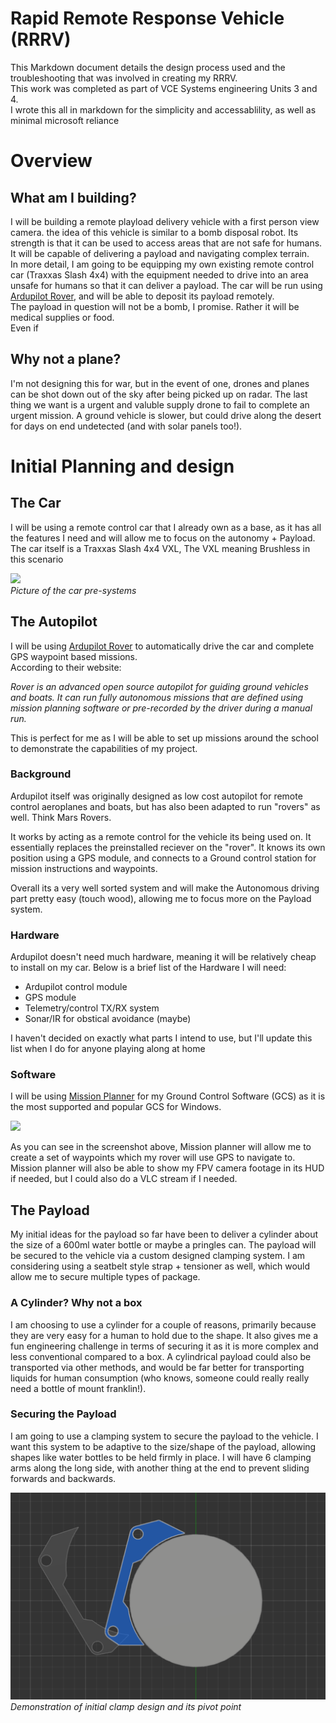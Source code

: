 
# Rapid Remote Response Vehicle (RRRV)
This Markdown document details the design process used and the troubleshooting that was involved in creating my RRRV.  
This work was completed as part of VCE Systems engineering Units 3 and 4.  
I wrote this all in markdown for the simplicity and accessablility, as well as minimal microsoft reliance

# Overview
## What am I building?
I will be building a remote playload delivery vehicle with a first person view camera. the idea of this vehicle is similar to a bomb disposal robot. Its strength is that it can be used to access areas that are not safe for humans. It will be capable of delivering a payload and navigating complex terrain.  
In more detail, I am going to be equipping my own existing remote control car (Traxxas Slash 4x4) with the equipment needed to drive into an area unsafe for humans so that it can deliver a payload. The car will be run using [Ardupilot Rover](https://ardupilot.org/rover/), and will be able to deposit its payload remotely.  
The payload in question will not be a bomb, I promise. Rather it will be medical supplies or food.  
Even if 
## Why not a plane?
I'm not designing this for war, but in the event of one, drones and planes can be shot down out of the sky after being picked up on radar. The last thing we want is a urgent and valuble supply drone to fail to complete an urgent mission. A ground vehicle is slower, but could drive along the desert for days on end undetected (and with solar panels too!).  
# Initial Planning and design 
## The Car 
I will be using a remote control car that I already own as a base, as it has all the features I need and will allow me to focus on the autonomy + Payload.   
The car itself is a Traxxas Slash 4x4 VXL, The VXL meaning Brushless in this scenario

![](https://lh3.googleusercontent.com/cCvXNmqAJQ-Dzde6Edks9Jgcj7sBC_KAo0_wGmh6R-JNMMeAL0P5p_DAWde3b8YiSKtgVkuWM6rpzyeH77Pm35y30xxK-fpQv64y8bZr0GqIGiZyVgs8SOBW173tsOYG5bb0Bzg_VqCsZa3A8IKvnbJjsRLAkWzcedbbvzvXfQaDtdLyuD2dtpHmqYCJ2huL6yCtL1Lvz9MUIKdnny4SO4rXSJYtKarYt0j2UVLjObjb8sBBcidYbHesRW0CjaQ9eNNxwhGmfa5eLCRzgEZoWd5Sr68XB_qBzL2O3Yn7ly7fFERdwxHGQF4XTnSCfq2P6ZYSpEHLkqsSZZzK7Nm_FwICf1S071HIsIt2NgllapRoXOauZLz7k25R7HXRanPbonoyLTWaJA7SjvTZ7_B6i-FJIcsUzPElK729iMZtwo3t54w5d-4rfPNC0TixWHhWna4Hv49gUcMfYLT3MNmX_n2VZPQSyBy45MvSUvBHErS8AuLyIeGc9gY71JLdDTCkIVwa_wjOxutOXE4zE_tWubxW0xLMJYoVQQQLVekeMYtdXsGOuA45APB331n7sB6Xp56kNV-P3MsZD9HL85dC6URxeC3f1sLSvc05SbFpA6ZHpv-YL5MnXsMGwu0om-PWRLInmZtAcjbZjXU_471v37jW0ZE7MH2UCEV5MYWE7H4lFvqIqtk9tLbE7jEJgEjkZlmljgDR8OFUuReqiVYm9Fy5vc_aCQ0UixOvgtojGsRKgwrGhsa_v9izNZ78skEPBCiUsmhMY7P9btSyjMSFQXnKRweO4iZ_mOdFRM1OpyJDXIvnrilnoAqplHU3X7mxO1X8iBTSUgvoJesRud7Ews1GOXbLYjyFYzo4pW-JTXjg57V0mUbY9CBF1G9-tX5DQdVo_Pk1XPFqjKhhqf6CPwtinrSfJsopKeQtH3xoHt6jS43AQshPaFftVbE6VvDxVOc8GpEyf9Hi_Q0RjAST6Ug=w1510-h1133-s-no?authuser=0)  
<i>Picture of the car pre-systems</i>  

## The Autopilot 
I will be using [Ardupilot Rover](https://ardupilot.org/rover/) to automatically drive the car and complete GPS waypoint based missions.  
According to their website:   

<i>Rover is an advanced open source autopilot for guiding ground vehicles and boats. It can run fully autonomous missions that are defined using mission planning software or pre-recorded by the driver during a manual run.</i>

This is perfect for me as I will be able to set up missions around the school to demonstrate the capabilities of my project. 

### Background
Ardupilot itself was originally designed as low cost autopilot for remote control aeroplanes and boats, but has also been adapted to run "rovers" as well. Think Mars Rovers. 

It works by acting as a remote control for the vehicle its being used on. It essentially replaces the preinstalled reciever on the "rover". It knows its own position using a GPS module, and connects to a Ground control station for mission instructions and waypoints. 

Overall its a very well sorted system and will make the Autonomous driving part pretty easy (touch wood), allowing me to focus more on the Payload system.

### Hardware
Ardupilot doesn't need much hardware, meaning it will be relatively cheap to install on my car. Below is a brief list of the Hardware I will need:  

- Ardupilot control module
- GPS module
- Telemetry/control TX/RX system
- Sonar/IR for obstical avoidance (maybe)

I haven't decided on exactly what parts I intend to use, but I'll update this list when I do for anyone playing along at home

### Software
I will be using [Mission Planner](https://ardupilot.org/planner/index.html#home) for my Ground Control Software (GCS) as it is the most supported and popular GCS for Windows. 

<img src='https://ardupilot.org/planner/_images/mission_planner_screen_flight_plan.jpg'>

As you can see in the screenshot above, Mission planner will allow me to create a set of waypoints which my rover will use GPS to navigate to. Mission planner will also be able to show my FPV camera footage in its HUD if needed, but I could also do a VLC stream if I needed.

## The Payload
My initial ideas for the payload so far have been to deliver a cylinder about the size of a 600ml water bottle or maybe a pringles can. The payload will be secured to the vehicle via a custom designed clamping system. I am considering using a seatbelt style strap + tensioner as well, which would allow me to secure multiple types of package. 

### A Cylinder? Why not a box
I am choosing to use a cylinder for a couple of reasons, primarily because they are very easy for a human to hold due to the shape. It also gives me a fun engineering challenge in terms of securing it as it is more complex and less conventional compared to a box. A cylindrical payload could also be transported via other methods, and would be far better for transporting liquids for human consumption (who knows, someone could really really need a bottle of mount franklin!). 
### Securing the Payload
I am going to use a clamping system to secure the payload to the vehicle. I want this system to be adaptive to the size/shape of the payload, allowing shapes like water bottles to be held firmly in place. I will have 6 clamping arms along the long side, with another thing at the end to prevent sliding forwards and backwards.

<img src='./media/clampdemo1.png'>
<i>Demonstration of initial clamp design and its pivot point</i>